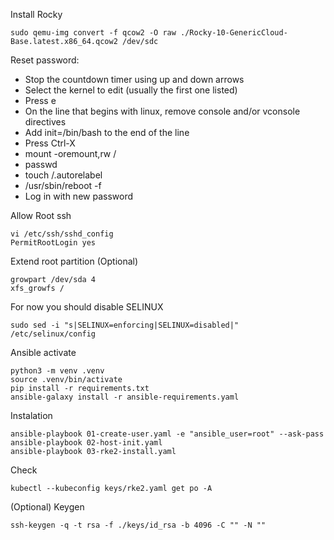 Install Rocky

```
sudo qemu-img convert -f qcow2 -O raw ./Rocky-10-GenericCloud-Base.latest.x86_64.qcow2 /dev/sdc
```
Reset password:
- Stop the countdown timer using up and down arrows
- Select the kernel to edit (usually the first one listed)
- Press e
- On the line that begins with linux, remove console and/or vconsole directives
- Add init=/bin/bash to the end of the line
- Press Ctrl-X
- mount -oremount,rw /
- passwd
- touch /.autorelabel
- /usr/sbin/reboot -f
- Log in with new password

Allow Root ssh
```
vi /etc/ssh/sshd_config
PermitRootLogin yes
```

Extend root partition (Optional)
```
growpart /dev/sda 4
xfs_growfs /
```

For now you should disable SELINUX
```
sudo sed -i "s|SELINUX=enforcing|SELINUX=disabled|" /etc/selinux/config
```

Ansible activate
```
python3 -m venv .venv
source .venv/bin/activate
pip install -r requirements.txt
ansible-galaxy install -r ansible-requirements.yaml
```

Instalation
```
ansible-playbook 01-create-user.yaml -e "ansible_user=root" --ask-pass
ansible-playbook 02-host-init.yaml
ansible-playbook 03-rke2-install.yaml
```

Check
```
kubectl --kubeconfig keys/rke2.yaml get po -A
```

(Optional) Keygen
```
ssh-keygen -q -t rsa -f ./keys/id_rsa -b 4096 -C "" -N ""
```
